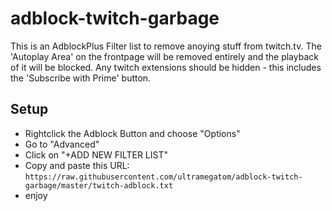 # adblock-twitch-garbage

This is an AdblockPlus Filter list to remove anoying stuff from twitch.tv.
The 'Autoplay Area' on the frontpage will be removed entirely and the playback of it will be blocked.
Any twitch extensions should be hidden - this includes the 'Subscribe with Prime' button.

## Setup
+ Rightclick the Adblock Button and choose "Options"
+ Go to "Advanced"
+ Click on "+ADD NEW FILTER LIST"
+ Copy and paste this URL: ```https://raw.githubusercontent.com/ultramegatom/adblock-twitch-garbage/master/twitch-adblock.txt```
+ enjoy
